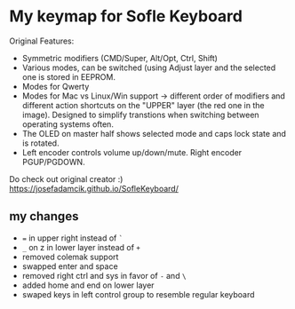 # My keymap for Sofle Keyboard

Original Features:

- Symmetric modifiers (CMD/Super, Alt/Opt, Ctrl, Shift)
- Various modes, can be switched (using Adjust layer and the selected one is stored in EEPROM.
- Modes for Qwerty
- Modes for Mac vs Linux/Win support -> different order of modifiers and different action shortcuts on the "UPPER" layer (the red one in the image). Designed to simplify transtions when switching between operating systems often.
- The OLED on master half shows selected mode and caps lock state and is rotated.
- Left encoder controls volume up/down/mute. Right encoder PGUP/PGDOWN.

Do check out original creator :)
https://josefadamcik.github.io/SofleKeyboard/

## my changes
- `=` in upper right instead of `` ` ``
- `_` on z in lower layer instead of `+`
- removed colemak support
- swapped enter and space
- removed right ctrl and sys in favor of `-` and `\`
- added home and end on lower layer
- swaped keys in left control group to resemble regular keyboard

